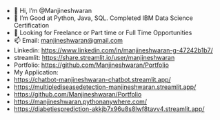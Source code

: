 - 👋 Hi, I’m @Manjineshwaran
- 👀 I’m Good at Python, Java, SQL. Completed IBM Data Science Certification 
- 🌱 Looking for Freelance or Part time or Full Time Opportunities
- 📫 Email: manjineshwaran@gmail.com
- Linkedin: https://www.linkedin.com/in/manjineshwaran-g-47242b1b7/
- streamlit: https://share.streamlit.io/user/manjineshwaran
- Portfolio: https://github.com/Manjineshwaran/Portfolio
- My Application:
- https://chatbot-manjineshwaran-chatbot.streamlit.app/
- https://multiplediseasedetection-manjineshwaran.streamlit.app/
- https://github.com/Manjineshwaran/Portfolio
- https://manjineshwaran.pythonanywhere.com/
- https://diabetiesprediction-akkjb7x96u8s8lwf8tavv4.streamlit.app/

<!---
Manjineshwaran/Manjineshwaran is a ✨ special ✨ repository because its `README.md` (this file) appears on your GitHub profile.
You can click the Preview link to take a look at your changes.
--->
